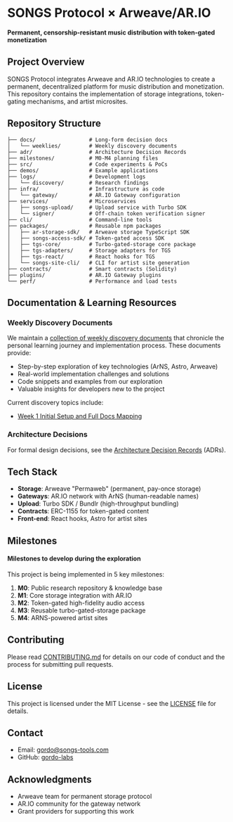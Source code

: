 # SONGS Protocol × Arweave/AR.IO

**Permanent, censorship-resistant music distribution with token-gated monetization**

## Project Overview

SONGS Protocol integrates Arweave and AR.IO technologies to create a permanent, decentralized platform for music distribution and monetization. This repository contains the implementation of storage integrations, token-gating mechanisms, and artist microsites.


## Repository Structure

```
├── docs/                 # Long-form decision docs
│   └── weeklies/         # Weekly discovery documents
├── adr/                  # Architecture Decision Records
├── milestones/           # M0-M4 planning files
├── src/                  # Code experiments & PoCs
├── demos/                # Example applications
├── logs/                 # Development logs
│   └── discovery/        # Research findings
├── infra/                # Infrastructure as code
│   └── gateway/          # AR.IO Gateway configuration
├── services/             # Microservices
│   ├── songs-upload/     # Upload service with Turbo SDK
│   └── signer/           # Off-chain token verification signer
├── cli/                  # Command-line tools
├── packages/             # Reusable npm packages
│   ├── ar-storage-sdk/   # Arweave storage TypeScript SDK
│   ├── songs-access-sdk/ # Token-gated access SDK
│   ├── tgs-core/         # Turbo-gated-storage core package
│   ├── tgs-adapters/     # Storage adapters for TGS
│   ├── tgs-react/        # React hooks for TGS
│   └── songs-site-cli/   # CLI for artist site generation
├── contracts/            # Smart contracts (Solidity)
├── plugins/              # AR.IO Gateway plugins
└── perf/                 # Performance and load tests
```

## Documentation & Learning Resources

### Weekly Discovery Documents

We maintain a [collection of weekly discovery documents](./docs/weeklies) that chronicle the personal learning journey and implementation process. These documents provide:

- Step-by-step exploration of key technologies (ArNS, Astro, Arweave)
- Real-world implementation challenges and solutions
- Code snippets and examples from our exploration
- Valuable insights for developers new to the project

Current discovery topics include:
- [Week 1 Initial Setup and Full Docs Mapping](./docs/weeklies/week-1.md)

### Architecture Decisions

For formal design decisions, see the [Architecture Decision Records](./adr) (ADRs).

## Tech Stack

- **Storage**: Arweave "Permaweb" (permanent, pay-once storage)
- **Gateways**: AR.IO network with ArNS (human-readable names)
- **Upload**: Turbo SDK / Bundlr (high-throughput bundling)
- **Contracts**: ERC-1155 for token-gated content
- **Front-end**: React hooks, Astro for artist sites

## Milestones 
#### Milestones to develop during the exploration

This project is being implemented in 5 key milestones:

1. **M0**: Public research repository & knowledge base
2. **M1**: Core storage integration with AR.IO
3. **M2**: Token-gated high-fidelity audio access
4. **M3**: Reusable turbo-gated-storage package
5. **M4**: ARNS-powered artist sites

## Contributing

Please read [CONTRIBUTING.md](CONTRIBUTING.md) for details on our code of conduct and the process for submitting pull requests.

## License

This project is licensed under the MIT License - see the [LICENSE](LICENSE) file for details.

## Contact

- Email: gordo@songs-tools.com
- GitHub: [gordo-labs](https://github.com/gordo-labs)

## Acknowledgments

- Arweave team for permanent storage protocol
- AR.IO community for the gateway network
- Grant providers for supporting this work

